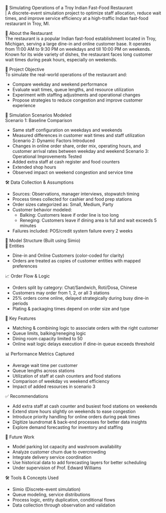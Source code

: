 🍛 Simulating Operations of a Troy Indian Fast-Food Restaurant<br>
| A discrete-event simulation project to optimize staff allocation, reduce wait times, and improve service efficiency at a high-traffic Indian fast-food restaurant in Troy, MI.

🏪 About the Restaurant<br>
The restaurant is a popular Indian fast-food establishment located in Troy, Michigan, serving a large dine-in and online customer base. It operates from 11:00 AM to 9:30 PM on weekdays and till 10:00 PM on weekends. Known for its wide variety of dishes, the restaurant faces long customer wait times during peak hours, especially on weekends.

🎯 Project Objective<br>
To simulate the real-world operations of the restaurant and:<br>
- Compare weekday and weekend performance
- Evaluate wait times, queue lengths, and resource utilization
- Experiment with staffing adjustments and operational changes
- Propose strategies to reduce congestion and improve customer experience

🧪 Simulation Scenarios Modeled<br>
Scenario 1: Baseline Comparison<br>
- Same staff configuration on weekdays and weekends
- Measured differences in customer wait times and staff utilization
Scenario 2: Dynamic Factors Introduced<br>
- Changes in online order share, order mix, operating hours, and customer arrival rates between weekday and weekend
Scenario 3: Operational Improvements Tested<br>
- Added extra staff at cash register and food counters
- Extended shop hours
- Observed impact on weekend congestion and service time

🛠 Data Collection & Assumptions<br>
- Sources: Observations, manager interviews, stopwatch timing
- Process times collected for cashier and food prep stations
- Order sizes categorized as: Small, Medium, Party
- Customer behavior modeled:
  - Balking: Customers leave if order line is too long
  - Reneging: Customers leave if dining area is full and wait exceeds 5 minutes
- Failures included: POS/credit system failure every 2 weeks

🧩 Model Structure (Built using Simio)<br>
🧍 Entities<br>
- Dine-in and Online Customers (color-coded for clarity)
- Orders are treated as copies of customer entities with mapped preferences
  
📈 Order Flow & Logic<br>
- Orders split by category: Chat/Sandwich, Roti/Dosa, Chinese
- Customers may order from 1, 2, or all 3 stations
- 25% orders come online, delayed strategically during busy dine-in periods
- Plating & packaging times depend on order size and type
  
🔄 Key Features<br>
- Matching & combining logic to associate orders with the right customer
- Queue limits, balking/reneging logic
- Dining room capacity limited to 50
- Online wait logic delays execution if dine-in queue exceeds threshold

📊 Performance Metrics Captured<br>
- Average wait time per customer
- Queue lengths across stations
- Utilization of staff at cash counters and food stations
- Comparison of weekday vs weekend efficiency
- Impact of added resources in scenario 3

✅ Recommendations<br>
- Add extra staff at cash counter and busiest food stations on weekends
- Extend store hours slightly on weekends to ease congestion
- Introduce priority handling for online orders during peak times
- Digitize laundromat & back-end processes for better data insights
- Explore demand forecasting for inventory and staffing

🔮 Future Work<br>
- Model parking lot capacity and washroom availability
- Analyze customer churn due to overcrowding
- Integrate delivery service coordination
- Use historical data to add forecasting layers for better scheduling
- Under supervision of Prof. Edward Williams

🛠 Tools & Concepts Used<br>
- Simio (Discrete-event simulation)
- Queue modeling, service distributions
- Process logic, entity duplication, conditional flows
- Data collection through observation and validation



